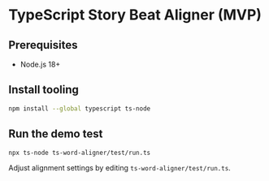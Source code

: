 # TypeScript Story Beat Aligner (MVP)

## Prerequisites
- Node.js 18+

## Install tooling
```bash
npm install --global typescript ts-node
```

## Run the demo test
```bash
npx ts-node ts-word-aligner/test/run.ts
```

Adjust alignment settings by editing `ts-word-aligner/test/run.ts`.
